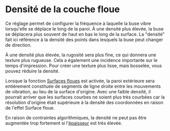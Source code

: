 Densité de la couche floue
====
Ce réglage permet de configurer la fréquence à laquelle la buse vibre lorsqu'elle se déplace le long de la paroi. À une densité plus élevée, la buse se déplacera plus souvent de haut en bas le long de la surface. La "densité" fait ici référence à la densité des points dans lesquels la buse peut changer de direction.

À une densité plus élevée, la rugosité sera plus fine, ce qui donnera une texture plus rugueuse. Cela a également une incidence importante sur le temps d'impression. Pour créer une texture plus lisse, mais bosselée, vous pouvez réduire la densité.

Lorsque la fonction [Surfaces floues](magic_fuzzy_skin_enabled.md) est activée, la paroi extérieure sera entièrement constituée de segments de ligne droite entre les mouvements de vibration, au lieu de la surface d'origine. Avec une faible densité, il pourrait arriver que les surfaces courbes ne soient plus très courbées car la résolution d'origine était supérieure à la densité des coordonnées en raison de l'effet Surface floue.

En raison de contraintes algorithmiques, la densité ne peut pas être augmentée trop fortement si l'[épaisseur](magic_fuzzy_skin_thickness.md) est très élevée.

